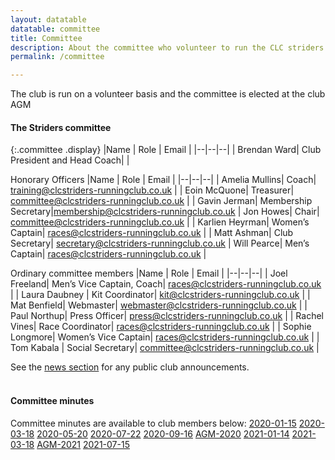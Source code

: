 ```yaml
---
layout: datatable
datatable: committee
title: Committee
description: About the committee who volunteer to run the CLC striders running club
permalink: /committee

---
```


The club is run on a volunteer basis and the committee is elected at the club AGM

#### The Striders committee

{:.committee .display}
|Name | Role | Email |
|--|--|--|
| Brendan Ward| Club President and Head Coach| |

Honorary Officers
|Name | Role | Email |
|--|--|--|
| Amelia Mullins| Coach| <training@clcstriders-runningclub.co.uk> |
| Eoin McQuone| Treasurer| <committee@clcstriders-runningclub.co.uk> |
| Gavin Jerman| Membership Secretary|<membership@clcstriders-runningclub.co.uk>
| Jon Howes| Chair| <committee@clcstriders-runningclub.co.uk> |
| Karlien Heyrman| Women’s Captain| <races@clcstriders-runningclub.co.uk> |
| Matt Ashman| Club Secretary| <secretary@clcstriders-runningclub.co.uk>
| Will Pearce| Men’s Captain| <races@clcstriders-runningclub.co.uk> |

Ordinary committee members
|Name | Role | Email |
|--|--|--|
| Joel Freeland| Men’s Vice Captain, Coach| <races@clcstriders-runningclub.co.uk> |
| Laura Daubney | Kit Coordinator| <kit@clcstriders-runningclub.co.uk> |
| Mat Benfield| Webmaster| <webmaster@clcstriders-runningclub.co.uk> |
| Paul Northup| Press Officer| <press@clcstriders-runningclub.co.uk> |
| Rachel Vines| Race Coordinator| <races@clcstriders-runningclub.co.uk> |
| Sophie Longmore| Women’s Vice Captain| <races@clcstriders-runningclub.co.uk> |
| Tom Kabala | Social Secretary| <committee@clcstriders-runningclub.co.uk> |

See the [news section](/news) for any public club announcements.

#### <br>Committee minutes

Committee minutes are available to club members below: 
[2020-01-15](/assets/Committee-minutes/2020-01-15.pdf) 
[2020-03-18](/assets/Committee-minutes/2020-03-18.pdf) 
[2020-05-20](/assets/Committee-minutes/2020-05-20.pdf) 
[2020-07-22](/assets/Committee-minutes/2020-07-22.pdf) 
[2020-09-16](/assets/Committee-minutes/2020-09-16.pdf) 
[AGM-2020](/assets/Committee-minutes/AGM-2020.pdf) 
[2021-01-14](/assets/Committee-minutes/2021-01-14.pdf) 
[2021-03-18](/assets/Committee-minutes/2021-03-18.pdf) 
[AGM-2021](/assets/Committee-minutes/AGM-2021.pdf) 
[2021-07-15](/assets/Committee-minutes/2021-07-15.pdf) 

